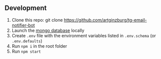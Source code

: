 ## Development

1. Clone this repo: git clone https://github.com/artginzburg/tg-email-notifier-bot
2. Launch the [mongo database](https://www.mongodb.com/) locally
3. Create `.env` file with the environment variables listed in `.env.schema` (or `.env.defaults`)
4. Run `npm i` in the root folder
5. Run `npm start`
